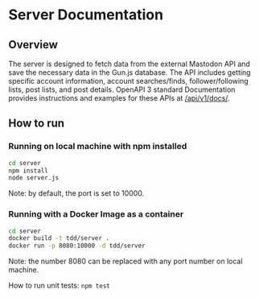 # Server Documentation

## Overview

The server is designed to fetch data from the external Mastodon API and save the necessary data in the Gun.js database. The API includes getting specific account information, account searches/finds, follower/following lists, post lists, and post details. OpenAPI 3 standard Documentation provides instructions and examples for these APIs at [/api/v1/docs/](http://localhost:10000/api/v1/docs/).

## How to run

### Running on local machine with npm installed

```bash
cd server
npm install
node server.js
```

Note: by default, the port is set to 10000.

### Running with a Docker Image as a container

```bash
cd server
docker build -t tdd/server .
docker run -p 8080:10000 -d tdd/server
```

Note: the number 8080 can be replaced with any port number on local machine.

How to run unit tests: `npm test`
